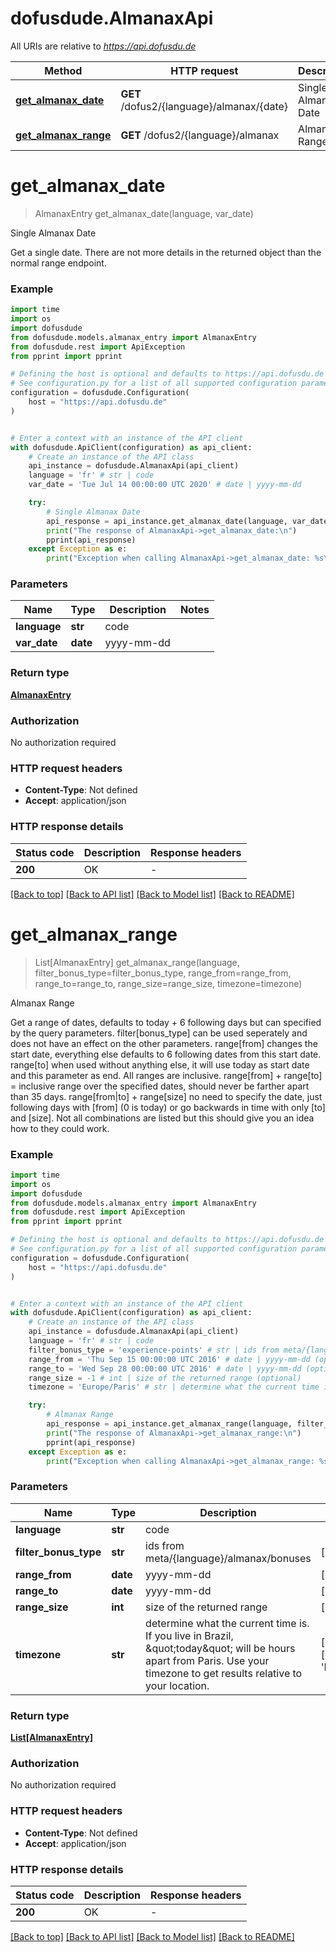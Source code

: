 # dofusdude.AlmanaxApi

All URIs are relative to *https://api.dofusdu.de*

Method | HTTP request | Description
------------- | ------------- | -------------
[**get_almanax_date**](AlmanaxApi.md#get_almanax_date) | **GET** /dofus2/{language}/almanax/{date} | Single Almanax Date
[**get_almanax_range**](AlmanaxApi.md#get_almanax_range) | **GET** /dofus2/{language}/almanax | Almanax Range


# **get_almanax_date**
> AlmanaxEntry get_almanax_date(language, var_date)

Single Almanax Date

Get a single date. There are not more details in the returned object than the normal range endpoint.

### Example

```python
import time
import os
import dofusdude
from dofusdude.models.almanax_entry import AlmanaxEntry
from dofusdude.rest import ApiException
from pprint import pprint

# Defining the host is optional and defaults to https://api.dofusdu.de
# See configuration.py for a list of all supported configuration parameters.
configuration = dofusdude.Configuration(
    host = "https://api.dofusdu.de"
)


# Enter a context with an instance of the API client
with dofusdude.ApiClient(configuration) as api_client:
    # Create an instance of the API class
    api_instance = dofusdude.AlmanaxApi(api_client)
    language = 'fr' # str | code
    var_date = 'Tue Jul 14 00:00:00 UTC 2020' # date | yyyy-mm-dd

    try:
        # Single Almanax Date
        api_response = api_instance.get_almanax_date(language, var_date)
        print("The response of AlmanaxApi->get_almanax_date:\n")
        pprint(api_response)
    except Exception as e:
        print("Exception when calling AlmanaxApi->get_almanax_date: %s\n" % e)
```



### Parameters

Name | Type | Description  | Notes
------------- | ------------- | ------------- | -------------
 **language** | **str**| code | 
 **var_date** | **date**| yyyy-mm-dd | 

### Return type

[**AlmanaxEntry**](AlmanaxEntry.md)

### Authorization

No authorization required

### HTTP request headers

 - **Content-Type**: Not defined
 - **Accept**: application/json

### HTTP response details
| Status code | Description | Response headers |
|-------------|-------------|------------------|
**200** | OK |  -  |

[[Back to top]](#) [[Back to API list]](../README.md#documentation-for-api-endpoints) [[Back to Model list]](../README.md#documentation-for-models) [[Back to README]](../README.md)

# **get_almanax_range**
> List[AlmanaxEntry] get_almanax_range(language, filter_bonus_type=filter_bonus_type, range_from=range_from, range_to=range_to, range_size=range_size, timezone=timezone)

Almanax Range

Get a range of dates, defaults to today + 6 following days but can specified by the query parameters.   filter[bonus_type] can be used seperately and does not have an effect on the other parameters.  range[from] changes the start date, everything else defaults to 6 following dates from this start date.  range[to] when used without anything else, it will use today as start date and this parameter as end. All ranges are inclusive.  range[from] + range[to] = inclusive range over the specified dates, should never be farther apart than 35 days.  range[from|to] + range[size] no need to specify the date, just following days with [from] (0 is today) or go backwards in time with only [to] and [size].  Not all combinations are listed but this should give you an idea how to they could work.

### Example

```python
import time
import os
import dofusdude
from dofusdude.models.almanax_entry import AlmanaxEntry
from dofusdude.rest import ApiException
from pprint import pprint

# Defining the host is optional and defaults to https://api.dofusdu.de
# See configuration.py for a list of all supported configuration parameters.
configuration = dofusdude.Configuration(
    host = "https://api.dofusdu.de"
)


# Enter a context with an instance of the API client
with dofusdude.ApiClient(configuration) as api_client:
    # Create an instance of the API class
    api_instance = dofusdude.AlmanaxApi(api_client)
    language = 'fr' # str | code
    filter_bonus_type = 'experience-points' # str | ids from meta/{language}/almanax/bonuses (optional)
    range_from = 'Thu Sep 15 00:00:00 UTC 2016' # date | yyyy-mm-dd (optional)
    range_to = 'Wed Sep 28 00:00:00 UTC 2016' # date | yyyy-mm-dd (optional)
    range_size = -1 # int | size of the returned range (optional)
    timezone = 'Europe/Paris' # str | determine what the current time is. If you live in Brazil, \"today\" will be hours apart from Paris. Use your timezone to get results relative to your location. (optional) (default to 'Europe/Paris')

    try:
        # Almanax Range
        api_response = api_instance.get_almanax_range(language, filter_bonus_type=filter_bonus_type, range_from=range_from, range_to=range_to, range_size=range_size, timezone=timezone)
        print("The response of AlmanaxApi->get_almanax_range:\n")
        pprint(api_response)
    except Exception as e:
        print("Exception when calling AlmanaxApi->get_almanax_range: %s\n" % e)
```



### Parameters

Name | Type | Description  | Notes
------------- | ------------- | ------------- | -------------
 **language** | **str**| code | 
 **filter_bonus_type** | **str**| ids from meta/{language}/almanax/bonuses | [optional] 
 **range_from** | **date**| yyyy-mm-dd | [optional] 
 **range_to** | **date**| yyyy-mm-dd | [optional] 
 **range_size** | **int**| size of the returned range | [optional] 
 **timezone** | **str**| determine what the current time is. If you live in Brazil, \&quot;today\&quot; will be hours apart from Paris. Use your timezone to get results relative to your location. | [optional] [default to &#39;Europe/Paris&#39;]

### Return type

[**List[AlmanaxEntry]**](AlmanaxEntry.md)

### Authorization

No authorization required

### HTTP request headers

 - **Content-Type**: Not defined
 - **Accept**: application/json

### HTTP response details
| Status code | Description | Response headers |
|-------------|-------------|------------------|
**200** | OK |  -  |

[[Back to top]](#) [[Back to API list]](../README.md#documentation-for-api-endpoints) [[Back to Model list]](../README.md#documentation-for-models) [[Back to README]](../README.md)

